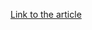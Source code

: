 [Link to the article](https://www.welivesecurity.com/2018/05/22/turla-mosquito-shift-towards-generic-tools/)
